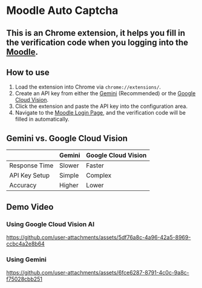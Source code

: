 # Moodle Auto Captcha

This is an Chrome extension, it helps you fill in the verification code when you logging into the [Moodle](https://moodle.ncku.edu.tw/).
-------------------------------
## How to use
1. Load the extension into Chrome via `chrome://extensions/`.
2. Create an API key from either the [Gemini](https://aistudio.google.com) (Recommended) or the [Google Cloud Vision](https://cloud.google.com/vision).
3. Click the extension and paste the API key into the configuration area.
4. Navigate to the [Moodle Login Page](https://moodle.ncku.edu.tw/), and the verification code will be filled in automatically.

## Gemini vs. Google Cloud Vision

|               | Gemini                              | Google Cloud Vision               |
|----------------------|-------------------------------------|------------------------------------|
| Response Time        | Slower    | Faster      |
| API Key Setup        | Simple  | Complex   |
| Accuracy             | Higher    | Lower       |

## Demo Video

### Using Google Cloud Vision AI

https://github.com/user-attachments/assets/5df76a8c-4a96-42a5-8969-ccbc4a2e8b64

### Using Gemini

https://github.com/user-attachments/assets/6fce6287-8791-4c0c-9a8c-f75028cbb251
